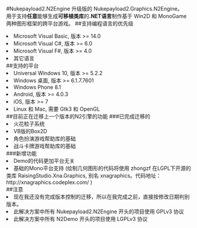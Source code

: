 #Nukepayload2.N2Engine
升级版的 Nukepayload2.Graphics.N2Engine。</br>
用于支持<strong>任意</strong>能够生成<strong>可移植类库</strong>的<strong>.NET语言</strong>制作基于 Win2D 和 MonoGame 两种图形框架的跨平台游戏。
##支持编程语言的优先级
<li>Microsoft Visual Basic, 版本 >= 14.0</li>
<li>Microsoft Visual C#, 版本 >= 6.0</li>
<li>Microsoft Visual F#, 版本 >= 4.0</li>
<li>其它语言</li>
##支持的平台
<li>Universal Windows 10, 版本 >= 5.2.2</li>
<li>Windows 桌面, 版本 >= 6.1.7.7601</li>
<li>Windows Phone 8.1</li>
<li>Android, 版本 >= 4.0.3</li>
<li>iOS, 版本 >= 7</li>
<li>Linux 和 Mac, 需要 Gtk3 和 OpenGL</li>
##目前正在迁移上一个版本的N2引擎的功能
###已完成迁移的
<li>火花粒子系统</li>
<li>VB版的Box2D</li>
<li>角色扮演游戏帮助库的基础</li>
<li>战斗卡牌游戏帮助库的基础</li>
###新增功能
<li>Demo的代码更加平台无关</li>
<li>基础的Mono平台支持 (绘制几何图形的代码将使用 zhongzf 在LGPL下开源的类库 RaisingStudio.Xna.Graphics, 别名 xnagraphics。代码地址： http://xnagraphics.codeplex.com/ )</li>
##注意
<li>现在我还没有完成版本控制的迁移，所以在我完成之前，直接按修改日期判别版本。</li>
<li>此解决方案中所有 Nukepayload2.N2Engine 开头的项目使用 GPLv3 协议</li>
<li>此解决方案中所有 N2Demo 开头的项目使用 LGPLv3 协议</li>
